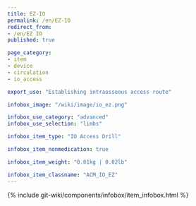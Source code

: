 ```yaml
---
title: EZ-IO
permalink: /en/EZ-IO
redirect_from:
- /en/EZ IO
published: true

page_category:
- item
- device
- circulation
- io_access

export_use: "Establishing intraosseous access route"

infobox_image: "/wiki/image/io_ez.png"

infobox_use_category: "advanced"
infobox_use_selection: "limbs"

infobox_item_type: "IO Access Drill"

infobox_item_nonmedication: true

infobox_item_weight: "0.01kg | 0.02lb"

infobox_item_classname: "ACM_IO_EZ"
---
```


{% include git-wiki/components/infobox/item_infobox.html %}